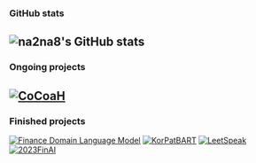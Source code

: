 ### GitHub stats
![na2na8's GitHub stats](https://github-readme-stats.vercel.app/api?username=na2na8&show_icons=true&theme=graywhite&count_private=true)
--------
### Ongoing projects
[![CoCoaH](https://github-readme-stats.vercel.app/api/pin/?username=na2na8&repo=CoCoaH&theme=graywhite)](https://github.com/na2na8/CoCoaH)
---------
### Finished projects
[![Finance Domain Language Model](https://github-readme-stats.vercel.app/api/pin/?username=deep-over&repo=Financial-Pre-trained-research&theme=graywhite)](https://github.com/deep-over/Financial-Pre-trained-research)
[![KorPatBART](https://github-readme-stats.vercel.app/api/pin/?username=na2na8&repo=KorPatBART&theme=graywhite)](https://github.com/na2na8/KorPatBART)
[![LeetSpeak](https://github-readme-stats.vercel.app/api/pin/?username=na2na8&repo=LeetSpeakHateSpeechDetection&theme=graywhite)](https://github.com/na2na8/LeetSpeakHateSpeechDetection)
[![2023FinAI](https://github-readme-stats.vercel.app/api/pin/?username=na2na8&repo=2023_FinAI_FinNewsGenerator&theme=graywhite)](https://github.com/na2na8/2023_FinAI_FinNewsGenerator)

<!--
**na2na8/na2na8** is a ✨ _special_ ✨ repository because its `README.md` (this file) appears on your GitHub profile.

Here are some ideas to get you started:

- 🔭 I’m currently working on ...
- 🌱 I’m currently learning ...
- 👯 I’m looking to collaborate on ...
- 🤔 I’m looking for help with ...
- 💬 Ask me about ...
- 📫 How to reach me: ...
- 😄 Pronouns: ...
- ⚡ Fun fact: ...
-->
